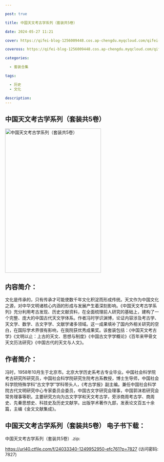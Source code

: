 ```yaml
---

post: true

title: 中国天文考古学系列（套装共5卷）

date: 2024-05-27 11:21

cover: https://qifei-blog-1256009448.cos.ap-chengdu.myqcloud.com/qifei-blog/66348c570ea9cb14033c42f2.jpg

coveross: https://qifei-blog-1256009448.cos.ap-chengdu.myqcloud.com/qifei-blog/66348c570ea9cb14033c42f2.jpg

categories:

  - 套装合集

tags:

  - 历史
  - 文化

description:
---
```


##  中国天文考古学系列（套装共5卷）

<img alt="中国天文考古学系列（套装共5卷） " class="aligncenter loading" data-was-processed="true" decoding="async" fetchpriority="high" height="471" src="https://qifei-blog-1256009448.cos.ap-chengdu.myqcloud.com/qifei-blog/66348c570ea9cb14033c42f2.jpg" style="cursor: zoom-in;" width="314"/>

## 内容简介：

文化是传承的，只有传承才可能使数千年文化积淀而形成传统。天文作为中国文化之源，对中华文明诸核心内涵的形成与发展产生着深刻影响。《中国天文考古学系列》充分利用考古发现、历史文献资料，在全面梳理前人研究的基础上，建构了一个完整、庞大的中国古代天文学体系。作者冯时学识渊博，论证内容涉及考古学、天文学、数学、古文字学、文献学诸多领域。这一成果填补了国内外相关研究的空白，在国际学术界很有影响，在我院获优秀成果奖。该套装包括：《中国天文考古学》《文明以止：上古的天文、思想与制度》《中国古文字学概论》《百年来甲骨文天文历法研究》《中国古代的天文与人文》。

## 作者简介：

冯时，1958年10月生于北京市。北京大学历史系考古专业毕业。中国社会科学院考古研究所研究员，中国社会科学院研究生院考古系教授，博士生导师，中国社会科学院特殊学科“古文字学”学科带头人，《考古学报》副主编。兼任中国社会科学院古代文明研究中心专家委员会委员，中国古文字研究会理事，中国郭沫若研究会常务理事等职。主要研究方向为古文字学和天文考古学，旁涉商周考古学、商周史、先秦思想史、科技史及历史文献学。出版学术著作九部，发表论文百五十余篇，主编《金文文献集成》。

## 中国天文考古学系列（套装共5卷） 电子书下载：
中国天文考古学系列（套装共5卷）.zip: 

https://url40.ctfile.com/f/24033340-1249952950-efc761?p=7827 (访问密码: 7827)
